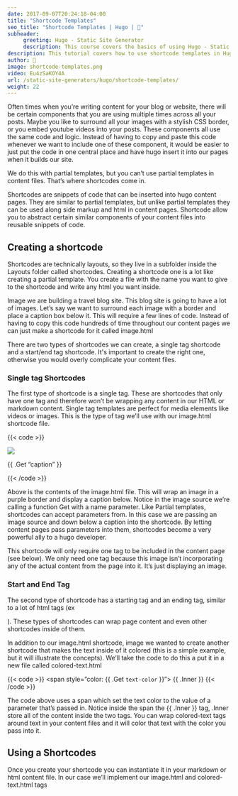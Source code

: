 ```yaml
---
date: 2017-09-07T20:24:18-04:00
title: "Shortcode Templates"
seo_title: "Shortcode Templates | Hugo | 🦒"
subheader:
     greeting: Hugo - Static Site Generator
     description: This course covers the basics of using Hugo - Static Site Generator. Work your way through the articles and we'll teach you everything you need to know to create a professional and scalable website or blog!
description: This tutorial covers how to use shortcode templates in Hugo -  Static Site Generator.
author: 🦒
image: shortcode-templates.png
video: Eu4zSaKOY4A
url: /static-site-generators/hugo/shortcode-templates/
weight: 22
---
```

Often times when you’re writing content for your blog or website, there will be certain components that you are using multiple times across all your posts. Maybe you like to surround all your images with a stylish CSS border, or you embed youtube videos into your posts. These components all use the same code and logic. Instead of having to copy and paste this code whenever we want to include one of these component, it would be easier to just put the code in one central place and have hugo insert it into our pages when it builds our site.

We do this with partial templates, but you can’t use partial templates in content files. That’s where shortcodes come in.

Shortcodes are snippets of code that can be inserted into hugo content pages. They are similar to partial templates, but unlike partial templates they can be used along side markup and html in content pages. Shortcode allow you to abstract certain similar components of your content files into reusable snippets of code.
## Creating a shortcode
Shortcodes are technically layouts, so they live in a subfolder inside the Layouts folder called shortcodes. Creating a shortcode one is a lot like creating a partial template. You create a file with the name you want to give to the shortcode and write any html you want inside.

Image we are building a travel blog site. This blog site is going to have a lot of images. Let’s say we want to surround each image with a border and place a caption box below it. This will require a few lines of code. Instead of having to copy this code hundreds of time throughout our content pages we can just make a shortcode for it called image.html

There are two types of shortcodes we can create, a single tag shortcode and a start/end tag shortcode. It's important to create the right one, otherwise you would overly complicate your content files.
### Single tag Shortcodes
The first type of shortcode is a single tag. These are shortcodes that only have one tag and therefore won’t be wrapping any content in our HTML or markdown content. Single tag templates are perfect for media elements like videos or images. This is the type of tag we’ll use with our image.html shortcode file.

{{< code >}}
<div style=”border: 1px solid black” >
<img src=”{{ .Get `image-src`}}” />
</div>
<p>{{ .Get “caption” }}</p>
{{< /code >}}

Above is the contents of the image.html file. This will wrap an image in a purple border and display a caption below. Notice in the image source we’re calling a function Get with a name parameter. Like Partial templates, shortcodes can accept parameters from. In this case we are passing an image source and down below a caption into the shortcode. By letting content pages pass parameters into them, shortcodes become a very powerful ally to a hugo developer.

This shortcode will only require one tag to be included in the content page (see below). We only need one tag because this image isn’t incorporating any of the actual content from the page into it. It’s just displaying an image.
### Start and End Tag
The second type of shortcode has a starting tag and an ending tag, similar to a lot of html tags (ex <p>). These types of shortcodes can wrap page content and even other shortcodes inside of them.

In addition to our image.html shortcode, image we wanted to create another shortcode that makes the text inside of it colored (this is a simple example, but it will illustrate the concepts). We’ll take the code to do this a put it in a new file called colored-text.html

{{< code >}}
<span style=”color: {{ .Get `text-color` }}”>
	{{ .Inner }}
</span>
{{< /code >}}

The code above uses a span which set the text color to the value of  a parameter that’s passed in. Notice inside the span the {{ .Inner }} tag, .Inner store all of the content inside the two tags. You can wrap colored-text tags around text in your content files and it will color that text with the color you pass into it.

## Using a Shortcodes
Once you create your shortcode you can instantiate it in your markdown or html content file. In our case we’ll implement our image.html and colored-text.html tags
